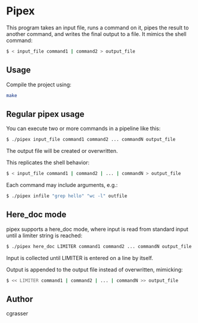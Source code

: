 
# Pipex

This program takes an input file, runs a command on it, pipes the result to another command, and writes the final output to a file. It mimics the shell command:

```bash
$ < input_file command1 | command2 > output_file
```
## Usage

Compile the project using:

```bash
make
```

## Regular pipex usage
You can execute two or more commands in a pipeline like this:

```bash
$ ./pipex input_file command1 command2 ... commandN output_file
```

The output file will be created or overwritten.

This replicates the shell behavior:
```bash
$ < input_file command1 | command2 | ... | commandN > output_file
```
Each command may include arguments, e.g.:
```bash
$ ./pipex infile "grep hello" "wc -l" outfile
```
## Here_doc mode
pipex supports a here_doc mode, where input is read from standard input until a limiter string is reached:
```bash
$ ./pipex here_doc LIMITER command1 command2 ... commandN output_file
```

Input is collected until LIMITER is entered on a line by itself.

Output is appended to the output file instead of overwritten, mimicking:
```bash
$ << LIMITER command1 | command2 | ... | commandN >> output_file
```
## Author
cgrasser
